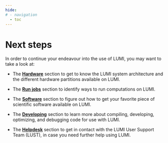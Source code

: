 ```yaml
---
hide:
# - navigation
  - toc
---
```


[running-jobs]: ../runjobs/overview.md
[Hardware]: ../overview/overview.md
[helpdesk]: ../generic/helpdesk.md
[software]: ../software/index.md
[development]: ../development/index.md


# Next steps



<!-- Great! Reaching this page hopefully means that you can now log in to LUMI environment and know your way around with moving data to/from LUMI. 


-->

<!-- This page helps you to start navigating the different sections in this documentation with listing some key points in each topic: -->

<!-- Great! Now you are ready to start learning about the LUMI environment and how to work in it. On this page are given short descriptions of each menu topic of this documenation. -->

In order to continue your endeavour into the use of LUMI, you may want to take a look at:

- The [**Hardware**][Hardware] section to get to know the LUMI system architecture and the different hardware partitions available on LUMI.

- The [**Run jobs**][running-jobs] section to identify ways to run computations on LUMI.

- The [**Software**][software] section to figure out how to get your favorite piece of scientific software available on LUMI.

- The [**Developing**][development] section to learn more about compiling, developing, optimizing, and debugging code for use with LUMI.

- The [**Helpdesk**][helpdesk] section to get in contact with the LUMI User Support Team (LUST), in case you need further help using LUMI.

<!-- - How to [get help][helpdesk] with using LUMI -->

<!-- - [Learn about the LUMI user support team][LUST] and what we give support for
- See the most requently asked questions about connecting to LUMI and using the LUMI comuting environment from our [tech support FAQ][tFAQ]
- Learn about [training courses and material][training] about LUMI
- Keep updated about [service breaks][service-breaks] -->


</br>



